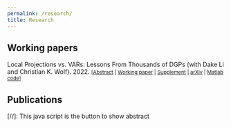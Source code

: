 ```yaml
---
permalink: /research/
title: Research
---
```


## Working papers

Local Projections vs. VARs: Lessons From Thousands of DGPs (with Dake Li and Christian K. Wolf). 2022.
<small>[<a href="#/" onclick="visib('lp-var-simul')">Abstract</a> | [Working paper](files/) | [Supplement](files/) | [arXiv](https://arxiv.org/abs/2104.00655) | [Matlab code](https://github.com/dake-li/lp_var_simul)]</small>

<div id="lp-var-simul" style="display: none; text-align: justify; line-height: 1.1" ><small>
We conduct a simulation study of Local Projection (LP) and Vector Autoregression (VAR) estimators of structural impulse responses across thousands of data generating processes, designed to mimic the properties of the universe of U.S. macroeconomic data. Our analysis considers various identification schemes and several variants of LP and VAR estimators. A clear bias-variance trade-off emerges: LP estimators have lower bias than VAR estimators but substantially higher variance at intermediate and long horizons. Consequently, unless researchers are overwhelmingly concerned with bias, shrinkage via Bayesian VARs or penalized LPs is attractive.
</small><br\><br\></div>



## Publications


[//]: This java script is the button to show abstract
<script>
 function visib(id) {
  var x = document.getElementById(id);
  if (x.style.display === "block") {
    x.style.display = "none";
  } else {
    x.style.display = "block";
  }
}
</script>